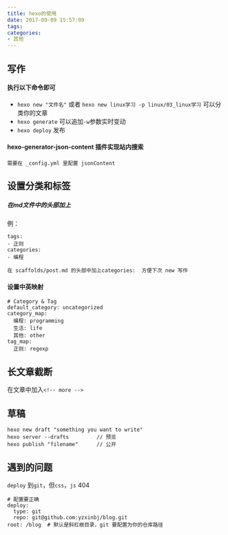 ```yaml
---
title: hexo的使用
date: 2017-09-09 15:57:09
tags:
categories: 
- 其他
---
```


## 写作
#### 执行以下命令即可
- `hexo new "文件名"`  或者 `hexo new linux学习 -p linux/03_linux学习` 可以分类你的文章
- `hexo generate` 可以追加`-w`参数实时变动
- `hexo deploy` 发布


#### hexo-generator-json-content 插件实现站内搜索
```
需要在 _config.yml 里配置 jsonContent
```


<!-- more -->



## 设置分类和标签
##### 在md文件中的头部加上
例：
```
tags: 
- 正则
categories: 
- 编程
```

```
在 scaffolds/post.md 的头部中加上categories:  方便下次 new 写作
```

#### 设置中英映射
```
# Category & Tag
default_category: uncategorized
category_map:
  编程: programming
  生活: life
  其他: other 
tag_map:
  正则: regexp
```

## 长文章截断

在文章中加入`<!-- more -->`

## 草稿
```
hexo new draft "something you want to write"
hexo server --drafts         // 预览
hexo publish "filename"      // 公开
```



## 遇到的问题
`deploy` 到`git`，但`css`，`js` 404
```
# 配置要正确
deploy:
  type: git
  repo: git@github.com:yzxinbj/blog.git
root: /blog  # 默认是斜杠根目录，git 要配置为你的仓库路径

```